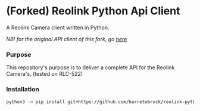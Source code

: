# (Forked) Reolink Python Api Client
A Reolink Camera client written in Python. 

_NB! for the original API client of this fork, go [here](https://github.com/ReolinkCameraAPI/reolink-python-api)_

### Purpose

This repository's purpose is to deliver a complete API for the Reolink Camera's, (tested on RLC-522)

### Installation

```bash
python3 -m pip install git+https://github.com/barretobrock/reolink-python-api.git
```

